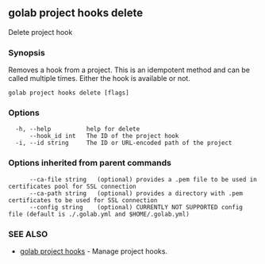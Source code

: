 ## golab project hooks delete

Delete project hook

### Synopsis


Removes a hook from a project. This is an idempotent method and can be called multiple times. Either the hook is available or not.

```
golab project hooks delete [flags]
```

### Options

```
  -h, --help          help for delete
      --hook_id int   The ID of the project hook
  -i, --id string     The ID or URL-encoded path of the project
```

### Options inherited from parent commands

```
      --ca-file string   (optional) provides a .pem file to be used in certificates pool for SSL connection
      --ca-path string   (optional) provides a directory with .pem certificates to be used for SSL connection
      --config string    (optional) CURRENTLY NOT SUPPORTED config file (default is ./.golab.yml and $HOME/.golab.yml)
```

### SEE ALSO
* [golab project hooks](golab_project_hooks.md)	 - Manage project hooks.

